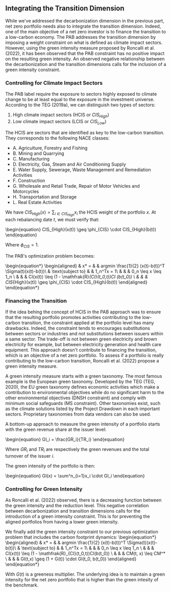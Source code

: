 ## Integrating the Transition Dimension

While we've addressed the decarbonization dimension in the previous part, net zero portfolio needs also to integrate the transition dimension. Indeed, one of the main objective of a net zero investor is to finance the transition to a low-carbon economy.
The PAB addresses the transition dimension by imposing a weight constraint on what is defined as climate impact sectors. However, using the green intensity measure proposed by Roncalli et al. (2022), it has been observed that the PAB constraint has no positive impact on the resulting green intensity. An observed negative relationship between the decarbonization and the transition dimensions calls for the inclusion of a green intensity constraint.

### Controlling for Climate Impact Sectors

The PAB label require the exposure to sectors highly exposed to climate change to be at least equal to the exposure in the investment universe. According to the TEG (2019a), we can distinguish two types of sectors:

1. High climate impact sectors (HCIS or $CIS_{High}$)
2. Low climate impact sectors (LCIS or $CIS_{Low}$)

The HCIS are sectors that are identified as key to the low-carbon transition. They corresponds to the following NACE classes:
- A. Agriculture, Forestry and Fishing
- B. Mining and Quarrying
- C. Manufacturing
- D. Electricity, Gas, Steam and Air Conditioning Supply
- E. Water Supply, Sewerage, Waste Management and Remediation Activities
- F. Construction
- G. Wholesale and Retail Trade, Repair of Motor Vehicles and Motorcycles
- H. Transportation and Storage
- L. Real Estate Activities

We have $CIS_{High}(x) = \sum_{i \in CIS_{High}}x_i$ the HCIS weight of the portfolio $x$. At each rebalancing date $t$, we must verify that:

\begin{equation}
CIS_{High}(x(t)) \geq \phi_{CIS} \cdot CIS_{High}(b(t))
\end{equation}

Where $\phi_{CIS} = 1$.

The PAB's optimization problem becomes:

\begin{equation*}
\begin{aligned}
& x* = 
& & argmin \frac{1}{2} (x(t)-b(t))^T \Sigma(t)(x(t)-b(t))\\
& \text{subject to}
& & 1_n^Tx = 1\\
& & &  0_n \leq x \leq 1_n \\
& & & CI(x(t)) \leq (1 - \mathfrak{R}_{CI}(t_0,t))CI (b(t_0)) \\
& & & CIS_{High}(x(t)) \geq \phi_{CIS} \cdot CIS_{High}(b(t))
\end{aligned}
\end{equation*}
### Financing the Transition

If the idea behing the concept of HCIS in the PAB approach was to ensure that the resulting portfolio promotes activities contributing to the low-carbon transition, the constraint applied at the portfolio level has many drawbacks. Indeed, the constraint tends to encourages substitutions between sectors or industries and not substitutions between issuers within a same sector. The trade-off is not between green electricity and brown electricity for example, but between electricity generation and health care equipment. This approach doesn't contribute to financing the transition, which is an objective of a net zero portfolio. To assess if a portfolio is really contributing to the low-carbon transition, Roncalli et al. (2022) propose a green intensity measure. 

A green intensity measure starts with a green taxonomy. The most famous example is the European green taxonomy. Developed by the TEG (TEG, 2020), the EU green taxonomy defines economic activities which make a contribution to environmental objectives while do no significant harm to the other environmental objectives (DNSH constraint) and comply with minimum social safeguards (MS constraint). Other taxonomies exist, such as the climate solutions listed by the Project Drawdown in each important sectors. Proprietary taxonomies from data vendors can also be used.

A bottom-up approach to measure the green intensity of a portfolio starts with the green revenue share at the issuer level:

\begin{equation}
GI_i = \frac{GR_i}{TR_i}
\end{equation}

Where $GR_i$ and $TR_i$ are respectively the green revenues and the total turnover of the issuer $i$.

The green intensity of the portfolio is then:

\begin{equation}
GI(x) = \sum^n_{i=1}x_i \cdot GI_i
\end{equation}

### Controlling for Green Intensity

As Roncalli et al. (2022) observed, there is a decreasing function between the green intensity and the reduction level. This negative correlation between decarbonization and transition dimensions calls for the introduction of a green intensity constraint. This is for preventing the aligned portfolios from having a lower green intensity.

We finally add the green intensity constraint to our previous optimization problem that includes the carbon footprint dynamics:
\begin{equation*}
\begin{aligned}
& x* = 
& & argmin \frac{1}{2} (x(t)-b(t))^T \Sigma(t)(x(t)-b(t))\\
& \text{subject to}
& & 1_n^Tx = 1\\
& & &  0_n \leq x \leq 1_n \\
& & & CI(x(t)) \leq (1 - \mathfrak{R}_{CI}(t_0,t))CI(b(t_0)) \\
& & & CM(t, x) \leq CM^* \\
& & & GI(t,x) \geq (1 + G(t)) \cdot GI(t_0, b(t_0))
\end{aligned}
\end{equation*}

With $G(t)$ is a greeness multiplier. The underlying idea is to maintain a green intensity for the net zero portfolio that is higher than the green intesity of the benchmark.